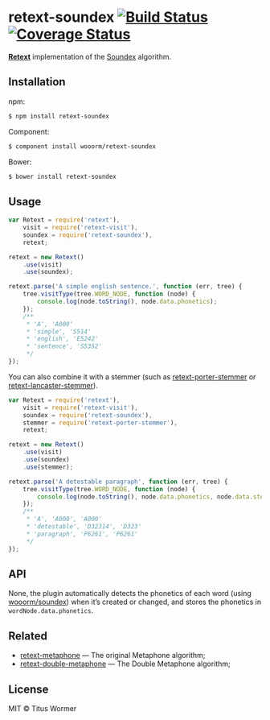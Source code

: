 # retext-soundex [![Build Status](https://img.shields.io/travis/wooorm/retext-soundex.svg?style=flat)](https://travis-ci.org/wooorm/retext-soundex) [![Coverage Status](https://img.shields.io/coveralls/wooorm/retext-soundex.svg?style=flat)](https://coveralls.io/r/wooorm/retext-soundex?branch=master)

**[Retext](https://github.com/wooorm/retext "Retext")** implementation of the [Soundex](http://en.wikipedia.org/wiki/Soundex) algorithm.

## Installation

npm:
```sh
$ npm install retext-soundex
```

Component:
```sh
$ component install wooorm/retext-soundex
```

Bower:
```sh
$ bower install retext-soundex
```

## Usage

```js
var Retext = require('retext'),
    visit = require('retext-visit'),
    soundex = require('retext-soundex'),
    retext;

retext = new Retext()
    .use(visit)
    .use(soundex);

retext.parse('A simple english sentence.', function (err, tree) {
    tree.visitType(tree.WORD_NODE, function (node) {
        console.log(node.toString(), node.data.phonetics);
    });
    /**
     * 'A', 'A000'
     * 'simple', 'S514'
     * 'english', 'E5242'
     * 'sentence', 'S5352'
     */
});
```

You can also combine it with a stemmer (such as [retext-porter-stemmer](https://github.com/wooorm/retext-porter-stemmer) or [retext-lancaster-stemmer](https://github.com/wooorm/retext-lancaster-stemmer)).

```js
var Retext = require('retext'),
    visit = require('retext-visit'),
    soundex = require('retext-soundex'),
    stemmer = require('retext-porter-stemmer'),
    retext;

retext = new Retext()
    .use(visit)
    .use(soundex)
    .use(stemmer);

retext.parse('A detestable paragraph', function (err, tree) {
    tree.visitType(tree.WORD_NODE, function (node) {
        console.log(node.toString(), node.data.phonetics, node.data.stemmedPhonetics);
    });
    /**
     * 'A', 'A000', 'A000'
     * 'detestable', 'D32314', 'D323'
     * 'paragraph', 'P6261', 'P6261'
     */
});
```

## API

None, the plugin automatically detects the phonetics of each word (using [wooorm/soundex](https://github.com/wooorm/soundex)) when it’s created or changed, and stores the phonetics in `wordNode.data.phonetics`.

## Related

- [retext-metaphone](https://github.com/wooorm/retext-metaphone) — The original Metaphone algorithm;
- [retext-double-metaphone](https://github.com/wooorm/retext-double-metaphone) — The Double Metaphone algorithm;

## License

MIT © Titus Wormer
